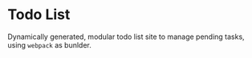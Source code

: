 # Todo List

Dynamically generated, modular todo list site to manage pending tasks, using `webpack` as bunlder.
